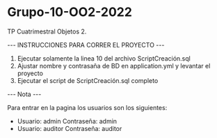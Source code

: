 # Grupo-10-OO2-2022
TP Cuatrimestral Objetos 2.


--- INSTRUCCIONES PARA CORRER EL PROYECTO ---
 
 1) Ejecutar solamente la linea 10 del archivo ScriptCreación.sql
 2) Ajustar nombre y contrasaña de BD en application.yml y levantar el proyecto
 3) Ejecutar el script de ScriptCreación.sql completo

--- Nota ---

Para entrar en la pagina los usuarios son los siguientes:
  - Usuario: admin      Contraseña: admin
  - Usuario: auditor    Contraseña: auditor
 
